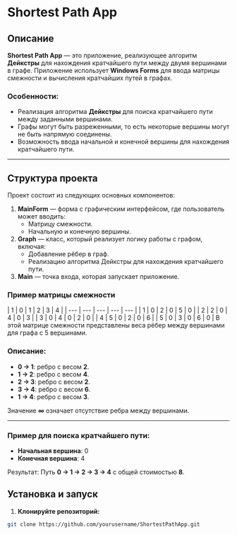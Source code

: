 # Shortest Path App
## Описание
**Shortest Path App** — это приложение, реализующее алгоритм **Дейкстры** для нахождения кратчайшего пути между двумя вершинами в графе. Приложение использует **Windows Forms** для ввода матрицы смежности и вычисления кратчайших путей в графах.

### Особенности:
- Реализация алгоритма **Дейкстры** для поиска кратчайшего пути между заданными вершинами.
- Графы могут быть разреженными, то есть некоторые вершины могут не быть напрямую соединены.
- Возможность ввода начальной и конечной вершины для нахождения кратчайшего пути.

---
## Структура проекта
Проект состоит из следующих основных компонентов:

1. **MainForm** — форма с графическим интерфейсом, где пользователь может вводить:
   - Матрицу смежности.
   - Начальную и конечную вершины.
2. **Graph** — класс, который реализует логику работы с графом, включая:
   - Добавление рёбер в граф.
   - Реализацию алгоритма Дейкстры для нахождения кратчайшего пути.
3. **Main** — точка входа, которая запускает приложение.


### Пример матрицы смежности
| 1 | 0 | 1 | 2 | 3 | 4 |
| --- | --- | --- | --- | --- |
| 1 | 0 | 2 | 0 | 5 | 0 |
| 2 | 2 | 0 | 4 | 0 | 3 |
| 3 | 0 | 4 | 0 | 2 | 0 |
| 4 | 5 | 0 | 2 | 0 | 6 |
| 5 | 0 | 3 | 0 | 6 | 0 |
В этой матрице смежности представлены веса рёбер между вершинами для графа с 5 вершинами.


### Описание:
- **0 → 1**: ребро с весом **2**.
- **1 → 2**: ребро с весом **4**.
- **2 → 3**: ребро с весом **2**.
- **3 → 4**: ребро с весом **6**.
- **1 → 4**: ребро с весом **3**.

Значение **∞** означает отсутствие ребра между вершинами.

---

### Пример для поиска кратчайшего пути:
- **Начальная вершина**: 0
- **Конечная вершина**: 4

Результат: Путь **0 → 1 → 2 → 3 → 4** с общей стоимостью **8**.

## Установка и запуск

1. **Клонируйте репозиторий:**

```bash
git clone https://github.com/yourusername/ShortestPathApp.git
